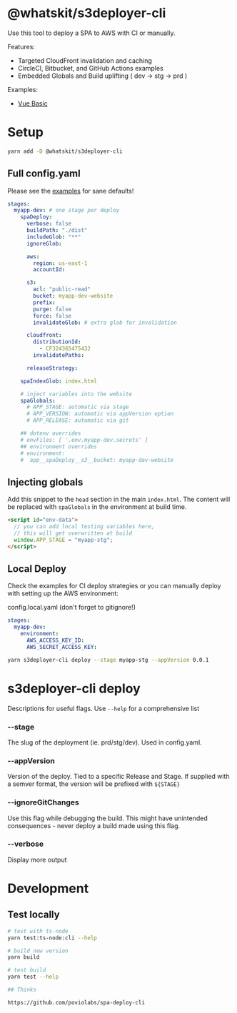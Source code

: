 # @whatskit/s3deployer-cli

Use this tool to deploy a SPA to AWS with CI or manually.

Features:

- Targeted CloudFront invalidation and caching
- CircleCI, Bitbucket, and GitHub Actions examples
- Embedded Globals and Build uplifting ( dev -> stg -> prd )

Examples:

- [Vue Basic](./examples/vue-basic)

# Setup

```bash
yarn add -D @whatskit/s3deployer-cli

```

## Full config.yaml

Please see the [examples](./examples/vue-basic/config.yaml) for sane defaults!

```yaml
stages:
  myapp-dev: # one stage per deploy
    spaDeploy:
      verbose: false
      buildPath: "./dist"
      includeGlob: "**"
      ignoreGlob:

      aws:
        region: us-east-1
        accountId:

      s3:
        acl: "public-read"
        bucket: myapp-dev-website
        prefix:
        purge: false
        force: false
        invalidateGlob: # extra glob for invalidation

      cloudfront:
        distributionId:
          - CF324365475432
        invalidatePaths:

      releaseStrategy:

    spaIndexGlob: index.html

    # inject variables into the website
    spaGlobals:
      # APP_STAGE: automatic via stage
      # APP_VERSION: automatic via appVersion option
      # APP_RELEASE: automatic via git

    ## dotenv overrides
    # envFiles: [ '.env.myapp-dev.secrets' ]
    ## environment overrides
    # environment:
    #  app__spaDeploy__s3__bucket: myapp-dev-website
```

## Injecting globals

Add this snippet to the `head` section in the main `index.html`.
The content will be replaced with `spaGlobals` in the environment
at build time.

```html
<script id="env-data">
  // you can add local testing variables here,
  // this will get overwritten at build
  window.APP_STAGE = "myapp-stg";
</script>
```

## Local Deploy

Check the examples for CI deploy strategies or you can manually deploy with setting up the AWS environment:

config.local.yaml (don't forget to gitignore!)

```yaml
stages:
  myapp-dev:
    environment:
      AWS_ACCESS_KEY_ID:
      AWS_SECRET_ACCESS_KEY:
```

```bash
yarn s3deployer-cli deploy --stage myapp-stg --appVersion 0.0.1
```

# s3deployer-cli deploy

Descriptions for useful flags. Use `--help` for a comprehensive list

### --stage

The slug of the deployment (ie. prd/stg/dev). Used in config.yaml.

### --appVersion

Version of the deploy. Tied to a specific Release and Stage.
If supplied with a semver format, the version will be prefixed with `${STAGE}`

### --ignoreGitChanges

Use this flag while debugging the build. This might have unintended consequences - never deploy a build made using this flag.

### --verbose

Display more output

# Development

## Test locally

```bash
# test with ts-node
yarn test:ts-node:cli --help

# build new version
yarn build

# test build
yarn test --help

## Thinks

https://github.com/poviolabs/spa-deploy-cli
```
